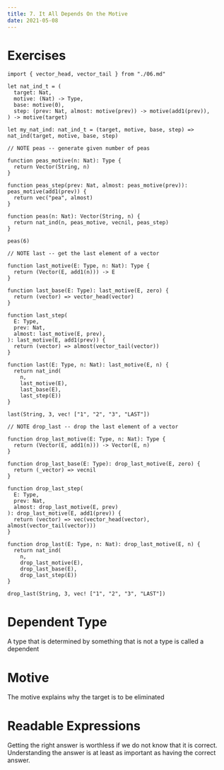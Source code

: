 ```yaml
---
title: 7. It All Depends On the Motive
date: 2021-05-08
---
```


# Exercises

``` cicada
import { vector_head, vector_tail } from "./06.md"

let nat_ind_t = (
  target: Nat,
  motive: (Nat) -> Type,
  base: motive(0),
  step: (prev: Nat, almost: motive(prev)) -> motive(add1(prev)),
) -> motive(target)

let my_nat_ind: nat_ind_t = (target, motive, base, step) => nat_ind(target, motive, base, step)

// NOTE peas -- generate given number of peas

function peas_motive(n: Nat): Type {
  return Vector(String, n)
}

function peas_step(prev: Nat, almost: peas_motive(prev)): peas_motive(add1(prev)) {
  return vec("pea", almost)
}

function peas(n: Nat): Vector(String, n) {
  return nat_ind(n, peas_motive, vecnil, peas_step)
}

peas(6)

// NOTE last -- get the last element of a vector

function last_motive(E: Type, n: Nat): Type {
  return (Vector(E, add1(n))) -> E
}

function last_base(E: Type): last_motive(E, zero) {
  return (vector) => vector_head(vector)
}

function last_step(
  E: Type,
  prev: Nat,
  almost: last_motive(E, prev),
): last_motive(E, add1(prev)) {
  return (vector) => almost(vector_tail(vector))
}

function last(E: Type, n: Nat): last_motive(E, n) {
  return nat_ind(
    n,
    last_motive(E),
    last_base(E),
    last_step(E))
}

last(String, 3, vec! ["1", "2", "3", "LAST"])

// NOTE drop_last -- drop the last element of a vector

function drop_last_motive(E: Type, n: Nat): Type {
  return (Vector(E, add1(n))) -> Vector(E, n)
}

function drop_last_base(E: Type): drop_last_motive(E, zero) {
  return (_vector) => vecnil
}

function drop_last_step(
  E: Type,
  prev: Nat,
  almost: drop_last_motive(E, prev)
): drop_last_motive(E, add1(prev)) {
  return (vector) => vec(vector_head(vector), almost(vector_tail(vector)))
}

function drop_last(E: Type, n: Nat): drop_last_motive(E, n) {
  return nat_ind(
    n,
    drop_last_motive(E),
    drop_last_base(E),
    drop_last_step(E))
}

drop_last(String, 3, vec! ["1", "2", "3", "LAST"])
```

# Dependent Type

A type that is determined by something that is not a type
is called a dependent

# Motive

The motive explains why the target is to be eliminated

# Readable Expressions

Getting the right answer is worthless if we do not know
that it is correct. Understanding the answer is at least
as important as having the correct answer.
